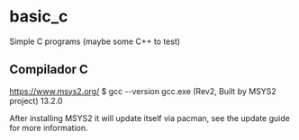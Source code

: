 # basic_c
Simple C programs (maybe some C++ to test)

## Compilador C 
https://www.msys2.org/
$ gcc --version
gcc.exe (Rev2, Built by MSYS2 project) 13.2.0

After installing MSYS2 it will update itself via pacman, see the update guide for more information.

